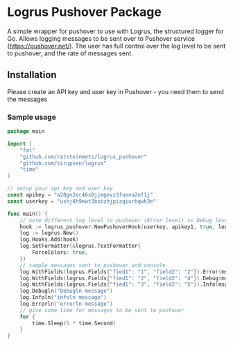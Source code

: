 # Logrus Pushover Package

A simple wrapper for pushover to use with Logrus, the structured logger for Go.
Allows logging messages to be sent over to Pushover service (https://pushover.net/).
The user has full control over the log level to be sent to pushover, and the rate of messages sent.


## Installation

Please create an API key and user key in Pushover - you need them to send the messages


### Sample usage

```go
package main

import (
	"fmt"
	"github.com/razsteinmetz/logrus_pushover"
	"github.com/sirupsen/logrus"
	"time"
)

// setup your api key and user key
const apikey = "a28gn2ec46x8jjmgevz3fuona2nf1j"
const userkey = "ushj4h9ewt3bsbzhjpizqiurbqwh3e"

func main() {
	// note different log level to pushover (Error level) vs Debug level to console
	hook := logrus_pushover.NewPushoverHook(userkey, apikey1, true, logrus.ErrorLevel, "", true)
	log := logrus.New()
	log.Hooks.Add(hook)
	log.SetFormatter(&logrus.TextFormatter{
		ForceColors: true,
	})
	// sample messages sent to pushover and console
	log.WithFields(logrus.Fields{"fied1": "1", "field2": "2"}).Error(msg)
	log.WithFields(logrus.Fields{"fied1": "2", "field2": "4"}).Debug(msg)
	log.WithFields(logrus.Fields{"fied1": "3", "field2": "5"}).Info(msg)
	log.Debugln("Debugln message")
	log.Infoln("infoln message")
	log.Errorln("errorln message")
	// give some time for messages to be sent to pushover
	for {
		time.Sleep(5 * time.Second)
	}
}

```